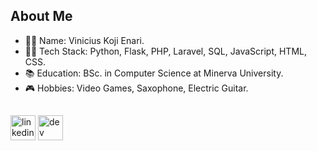 ## About Me
- 🧑‍🚀 Name: Vinicius Koji Enari.
- 👨‍💻 Tech Stack: Python, Flask, PHP, Laravel, SQL, JavaScript, HTML, CSS.
- 📚 Education: BSc. in Computer Science at Minerva University.
- 🎮 Hobbies: Video Games, Saxophone, Electric Guitar.

## 
[<img src='https://img.shields.io/badge/LinkedIn-0077B5?style=for-the-badge&logo=linkedin&logoColor=white' alt='linkedin' height='40'>](https://linkedin.com/in/viniciusenari)  [<img src='https://img.shields.io/badge/dev.to-0A0A0A?style=for-the-badge&logo=dev.to&logoColor=white' alt='dev' height='40'>](https://dev.to/viniciusenari)
